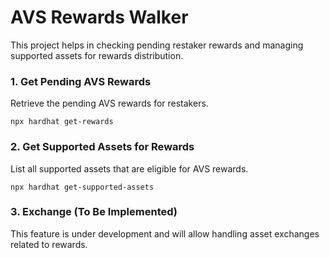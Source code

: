 # AVS Rewards Walker

This project helps in checking pending restaker rewards and managing supported assets for rewards distribution.

### 1. Get Pending AVS Rewards

Retrieve the pending AVS rewards for restakers.

```
npx hardhat get-rewards
```

### 2. Get Supported Assets for Rewards

List all supported assets that are eligible for AVS rewards.

```
npx hardhat get-supported-assets
```

### 3. Exchange (To Be Implemented)

This feature is under development and will allow handling asset exchanges related to rewards.

```

```
